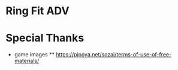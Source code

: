 # Ring Fit ADV
# Special Thanks
* game images
** https://pipoya.net/sozai/terms-of-use-of-free-materials/

